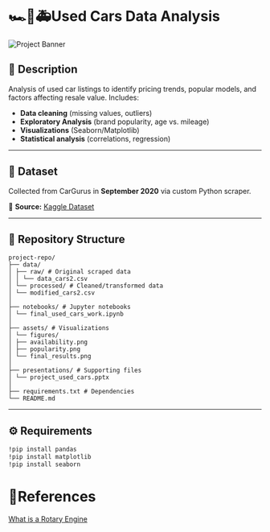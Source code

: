 # 🏎️🚗🚑Used Cars Data Analysis  

![Project Banner](https://github.com/user-attachments/assets/e792cc32-c80b-45c3-bc98-eace947bc875)  

## 📝 Description  
Analysis of used car listings to identify pricing trends, popular models, and factors affecting resale value. Includes:  

- **Data cleaning** (missing values, outliers)  
- **Exploratory Analysis** (brand popularity, age vs. mileage)  
- **Visualizations** (Seaborn/Matplotlib)  
- **Statistical analysis** (correlations, regression)  

---

## 🔢 Dataset  
Collected from CarGurus in **September 2020** via custom Python scraper.  

📌 **Source:** [Kaggle Dataset](https://www.kaggle.com/datasets/ananaymital/us-used-cars-dataset)  

---

## 📂 Repository Structure  
```
project-repo/
├── data/
│ ├── raw/ # Original scraped data
│ │ └── data_cars2.csv
│ └── processed/ # Cleaned/transformed data
│ └── modified_cars2.csv
│
├── notebooks/ # Jupyter notebooks
│ └── final_used_cars_work.ipynb
│
├── assets/ # Visualizations
│ └── figures/
│ ├── availability.png
│ ├── popularity.png
│ └── final_results.png
│
├── presentations/ # Supporting files
│ └── project_used_cars.pptx
│
├── requirements.txt # Dependencies
└── README.md
```
---

## ⚙️ Requirements  
```bash
!pip install pandas
!pip install matplotlib
!pip install seaborn
```

# 📝References 
[What is a Rotary Engine](https://youtu.be/4x04M8YwOBw)  
